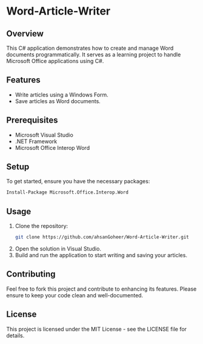 
# Word-Article-Writer

## Overview
This C# application demonstrates how to create and manage Word documents programmatically. It serves as a learning project to handle Microsoft Office applications using C#.

## Features
- Write articles using a Windows Form.
- Save articles as Word documents.

## Prerequisites
- Microsoft Visual Studio
- .NET Framework
- Microsoft Office Interop Word

## Setup
To get started, ensure you have the necessary packages:
```bash
Install-Package Microsoft.Office.Interop.Word
```

## Usage
1. Clone the repository:
   ```bash
   git clone https://github.com/ahsanGoheer/Word-Article-Writer.git
   ```
2. Open the solution in Visual Studio.
3. Build and run the application to start writing and saving your articles.

## Contributing
Feel free to fork this project and contribute to enhancing its features. Please ensure to keep your code clean and well-documented.

## License
This project is licensed under the MIT License - see the LICENSE file for details.
